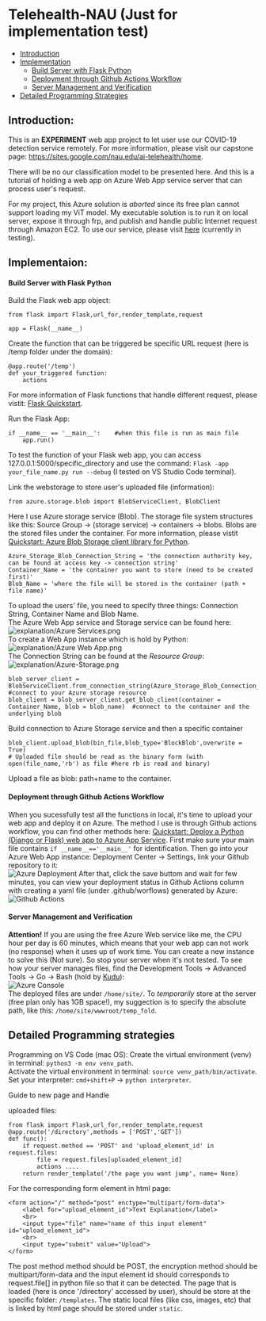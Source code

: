 # Telehealth-NAU (Just for implementation test)
* [Introduction](https://github.com/TyBruceChen/Telehealth-NAU/tree/main#introduction)
* [Implementation](https://github.com/TyBruceChen/Telehealth-NAU/tree/main#implementaion)
  * [Build Server with Flask Python](https://github.com/TyBruceChen/Telehealth-NAU/tree/main#build-server-with-flask-python)
  * [Deployment through Github Actions Workflow](https://github.com/TyBruceChen/Telehealth-NAU/tree/main#deployment-through-github-actions-workflow)
  * [Server Management and Verification](https://github.com/TyBruceChen/Telehealth-NAU/tree/main#server-management-and-verification)
* [Detailed Programming Strategies](https://github.com/TyBruceChen/Telehealth-NAU/tree/main#detailed-programming-strategies)
## Introduction:
This is an **EXPERIMENT** web app project to let user use our COVID-19 detection service remotely. For more information, please visit our capstone page: https://sites.google.com/nau.edu/ai-telehealth/home.

There will be no our classification model to be presented here. And this is a tutorial of holding a web app on Azure Web App service server that can process user's request.

For my project, this Azure solution is *aborted* since its free plan cannot support loading my ViT model. My executable solution is to run it on local server, expose it through frp, and publish and handle public Internet request through Amazon EC2. To use our service, please visit [here](http://ec2-3-144-74-6.us-east-2.compute.amazonaws.com:8000/) (currently in testing). 

## Implementaion:
#### Build Server with Flask Python
Build the Flask web app object:
```
from flask import Flask,url_for,render_template,request

app = Flask(__name__)
```

Create the function that can be triggered be specific URL request (here is /temp folder under the domain):
```
@app.route('/temp')
def your_triggered function:
    actions
```
For more information of Flask functions that handle different request, please vistit: [Flask Quickstart](https://flask.palletsprojects.com/en/3.0.x/quickstart/#a-minimal-application).

Run the Flask App:
```
if __name__ == '__main__':    #when this file is run as main file
    app.run()
```
To test the function of your Flask web app, you can access 127.0.0.1:5000/specific_directory and use the command: `Flask -app your_file_name.py run --debug` (I tested on VS Studio Code terminal).

Link the webstorage to store user's uploaded file (information):
```
from azure.storage.blob import BlobServiceClient, BlobClient
```
Here I use Azure storage service (Blob). The storage file system structures like this: Source Group -> (storage service) -> containers -> blobs. Blobs are the stored files under the container. For more information, please vistit [Quickstart: Azure Blob Storage client library for Python](https://learn.microsoft.com/en-us/azure/storage/blobs/storage-quickstart-blobs-python?tabs=connection-string%2Croles-azure-portal%2Csign-in-azure-cli#authenticate-to-azure-and-authorize-access-to-blob-data).
```
Azure_Storage_Blob_Connection_String = 'the connection authority key, can be found at access key -> connection string'
Container_Name = 'the container you want to store (need to be created first)'
Blob_Name = 'where the file will be stored in the container (path + file name)'
```
To upload the users' file, you need to specify three things: Connection String, Container Name and Blob Name.
<br>The Azure Web App service and Storage service can be found here: <br>
![explanation/Azure Services.png](https://github.com/TyBruceChen/Telehealth-NAU/blob/main/explanation/Azure%20Services.png)
<br>To create a Web App instance which is hold by Python: <br>
![explanation/Azure Web App.png](https://github.com/TyBruceChen/Telehealth-NAU/blob/main/explanation/Azure%20Web%20App.png)
<br>The Connection String can be found at the *Resource Group*: <br>
![explanation/Azure-Storage.png](https://github.com/TyBruceChen/Telehealth-NAU/blob/main/explanation/Azure%20Storage.png)
```
blob_server_client = BlobServiceClient.from_connection_string(Azure_Storage_Blob_Connection_String) #connect to your Azure storage resource
blob_client = blob_server_client.get_blob_client(container = Container_Name, blob = blob_name)  #connect to the container and the underlying blob
```
Build connection to Azure Storage service and then a specific container
```
blob_client.upload_blob(bin_file,blob_type='BlockBlob',overwrite = True)
# Uploaded file should be read as the binary form (with open(file_name,'rb') as file #here rb is read and binary) 
```
Upload a file as blob: path+name to the container.

#### Deployment through Github Actions Workflow
When you sucessfully test all the functions in local, it's time to upload your web app and deploy it on Azure. The method I use is through Github actions workflow, you can find other methods here:  [Quickstart: Deploy a Python (Django or Flask) web app to Azure App Service](https://learn.microsoft.com/en-us/azure/app-service/quickstart-python?tabs=flask%2Cwindows%2Cazure-cli%2Czip-deploy%2Cdeploy-instructions-azportal%2Cterminal-bash%2Cdeploy-instructions-zip-azcli).
First make sure your main file contains `if __name__=='__main__'` for identification. Then go into your Azure Web App instance: Deployment Center -> Settings, link your Github repository to it: <br>
![Azure Deployment](https://github.com/TyBruceChen/Telehealth-NAU/blob/main/explanation/Azure%20Web%20App%20Deployment.png)
After that, click the save buttom and wait for few minutes, you can view your deployment status in Github Actions column with creating a yaml file (under .github/worflows) generated by Azure: <br>
![Github Actions](https://github.com/TyBruceChen/Telehealth-NAU/blob/main/explanation/Github%20Actions.png)

#### Server Management and Verification
**Attention!** If you are using the free Azure Web service like me, the CPU hour per day is 60 minutes, which means that your web app can not work (no response) when it uses up of work time. You can create a new instance to solve this (Not sure). So stop your server when it's not tested. 
To see how your server manages files, find the Development Tools -> Advanced Tools -> Go -> Bash (hold by [Kudu](https://github.com/projectkudu/kudu/wiki)): <br>
![Azure Console](https://github.com/TyBruceChen/Telehealth-NAU/blob/main/explanation/Azure%20Web%20Server%20Console.png) <br>
The deployed files are under ```/home/site/```. To *temporarily* store at the server (free plan only has 1GB space!), my suggection is to specify the absolute path, like this: ```/home/site/wwwroot/temp_fold```.

## Detailed Programming strategies
Programming on VS Code (mac OS):
Create the virtual environment (venv) in terminal: ```python3 -m env venv_path```. <br>
Activate the virtual environment in terminal: ```source venv_path/bin/activate```. <br>
Set your interpreter: ```cmd+shift+P``` -> ```python interpreter```. <br>

Guide to new page and Handle <form> uploaded files:
```
from flask import Flask,url_for,render_template,request
@app.route('/directory',methods = ['POST','GET'])
def func():
    if request.method == 'POST' and 'upload_element_id' in request.files:
        file = request.files[uploaded_element_id]
        actions ....
    return render_template('/the page you want jump', name= None)
```
For the corresponding form element in html page:
```
<form action="/" method="post" enctype="multipart/form-data">
    <label for="upload_element_id">Text Explanation</label>
    <br>    
    <input type="file" name="name of this input element" id="upload_element_id">
    <br>
    <input type="submit" value="Upload">
</form> 
```
The post method method should be POST, the encryption method should be multipart/form-data and the input element id should corresponds to request.file[] in python file so that it can be detected.
The page that is loaded (here is once '/directory' accessed by user), should be store at the specific folder: ```/templates```. The static local files (like css, images, etc) that is linked by html page should be stored under ```static```.

